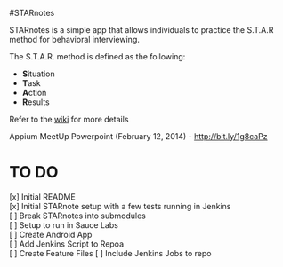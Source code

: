 #STARnotes

STARnotes is a simple app that allows individuals to practice the S.T.A.R method for behavioral interviewing.  

The S.T.A.R. method is defined as the following:

* **S**ituation
* **T**ask
* **A**ction
* **R**esults

Refer to the [wiki](https://github.com/mlaguren/STARnotes/wiki) for more details

Appium MeetUp Powerpoint (February 12, 2014) - http://bit.ly/1g8caPz

TO DO
=====

[x] Initial README<br>
[x] Initial STARnote setup with a few tests running in Jenkins<br>
[ ] Break STARnotes into submodules<br>
[ ] Setup to run in Sauce Labs<br>
[ ] Create Android App<br>
[ ] Add Jenkins Script to Repoa<br>
[ ] Create Feature Files
[ ] Include Jenkins Jobs to repo
